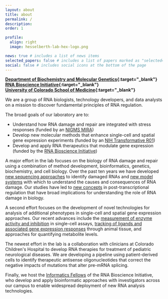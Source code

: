 ```yaml
---
layout: about
title: about
permalink: /
description:
order: 1

profile:
  align: right
  image: hesselberth-lab-hex-logo.png

news: true # includes a list of news items
selected_papers: false # includes a list of papers marked as "selected={true}"
social: false # includes social icons at the bottom of the page
---
```


**[Department of Biochemistry and Molecular Genetics](https://medschool.cuanschutz.edu/biochemistry){:target="_blank"}** <br/>
**[RNA Bioscience Initiative](https://medschool.cuanschutz.edu/rbi){:target="_blank"}** <br/>
**[University of Colorado School of Medicine](https://www.cuanschutz.edu/){:target="_blank"}** <br/>

We are a group of RNA biologists, technology developers, and data analysts on a
mission to discover fundamental principles of RNA regulation.

The broad goals of our laboratory are to:

- Understand how RNA damage and repair are integrated with stress responses
(funded by an [NIGMS
MIRA](https://reporter.nih.gov/search/FWmPa7DGuk6CmPb8Ocb5XQ/project-details/10193187))
- Develop new molecular methods that enhance single-cell and spatial gene
expression experiments (funded by an [NIH Transformative
R01](https://commonfund.nih.gov/tra/recipients))
- Develop and apply RNA therapeutics that modulate gene expression (funded
by the [RNA Bioscience Initiative](https://medschool.cuanschutz.edu/rbi))

A major effort in the lab focuses on the biology of RNA damage and repair using a
combination of method development, bioinformatics, genetics, biochemistry, and
cell biology. Over the past ten years we have developed [new sequencing
approaches](https://pubmed.ncbi.nlm.nih.gov/26001965/) to identify damaged RNAs
and [new model systems](https://pubmed.ncbi.nlm.nih.gov/29212664/) with which to
understand the causes and consequences of RNA damage. Our studies have led to
[new concepts](https://elifesciences.org/articles/42262) in post-transcriptional
regulation that have broad implications for understanding the role of RNA damage
in biology.

A second effort focuses on the development of novel technologies for
analysis of additional phenotypes in single-cell and spatial gene
expression approaches. Our recent advances include the [measurement of
enzyme activity and inhibition](https://pubmed.ncbi.nlm.nih.gov/32286626/)
in single-cell assays, [tracking of ligands and associated gene expression
responses](https://pubmed.ncbi.nlm.nih.gov/33843587/) through animal
tissue, and approaches for quantifying metabolite levels.

The newest effort in the lab is a collaboration with clinicians at
Colorado Children's Hospital to develop RNA therapies for treatment of
pediatric neurological diseases. We are developing a pipeline using
patient-derived cells to identify therapeutic antisense oligonucleotides
that correct the negative impacts of mutations that alter pre-mRNA
splicing.

Finally, we host the [Informatics
Fellows](https://medschool.cuanschutz.edu/rbi/training-and-education/informatics-fellows-program)
of the RNA Bioscience Initiative, who develop and apply bioinformatic approaches
with investigators across our campus to enable widespread deployment of
new RNA analysis technologies.

